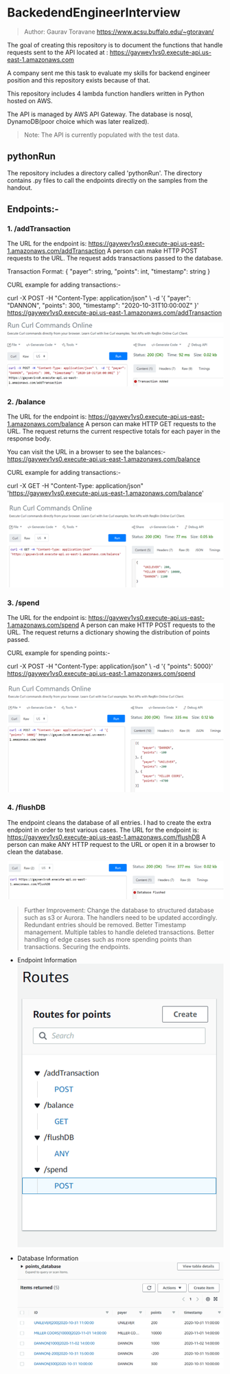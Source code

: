 # BackedendEngineerInterview

>Author: Gaurav Toravane https://www.acsu.buffalo.edu/~gtoravan/ 

The goal of creating this repository is to document the functions that handle requests sent to the API located at : https://gaywev1vs0.execute-api.us-east-1.amazonaws.com

A company sent me this task to evaluate my skills for backend engineer position and this repository exists because of that.

This repository includes 4 lambda function handlers written in Python hosted on AWS.

The API is managed by AWS API Gateway. The database is nosql, DynamoDB(poor choice which was later realized). 

> Note: The API is currently populated with the test data.

## pythonRun

The repository includes a directory called 'pythonRun'. 
The directory contains .py files to call the endpoints directly on the samples from the handout.


## Endpoints:-

### 1. /addTransaction

The URL for the endpoint is: https://gaywev1vs0.execute-api.us-east-1.amazonaws.com/addTransaction
A person can make HTTP POST requests to the URL. The request adds transactions passed to the database.

Transaction Format: { "payer": string, "points": int, "timestamp": string }

CURL example for adding transactions:-

curl -X POST -H "Content-Type: application/json" \  -d '{ "payer": "DANNON", "points": 300, "timestamp": "2020-10-31T10:00:00Z" }' https://gaywev1vs0.execute-api.us-east-1.amazonaws.com/addTransaction

![img_2.png](img_2.png)

### 2. /balance

The URL for the endpoint is: https://gaywev1vs0.execute-api.us-east-1.amazonaws.com/balance
A person can make HTTP GET requests to the URL. The request returns the current respective totals for each payer in the response body.

You can visit the URL in a browser to see the balances:- https://gaywev1vs0.execute-api.us-east-1.amazonaws.com/balance


CURL example for adding transactions:-

curl -X GET -H "Content-Type: application/json" 'https://gaywev1vs0.execute-api.us-east-1.amazonaws.com/balance'

![img_1.png](img_1.png)


### 3. /spend

The URL for the endpoint is: https://gaywev1vs0.execute-api.us-east-1.amazonaws.com/spend
A person can make HTTP POST requests to the URL. The request returns a dictionary showing the distribution of points passed.

CURL example for spending points:-

curl -X POST -H "Content-Type: application/json" \  -d '{ "points": 5000}' https://gaywev1vs0.execute-api.us-east-1.amazonaws.com/spend

![img_4.png](img_4.png)

### 4. /flushDB

The endpoint cleans the database of all entries. I had to create the extra endpoint in order to test various cases.
The URL for the endpoint is: https://gaywev1vs0.execute-api.us-east-1.amazonaws.com/flushDB
A person can make ANY HTTP request to the URL or open it in a browser to clean the database.

![img_5.png](img_5.png)

> Further Improvement: Change the database to structured database such as s3 or Aurora. The handlers need to be updated accordingly. Redundant entries should be removed. Better Timestamp management. Multiple tables to handle deleted transactions. Better handling of edge cases such as more spending points than transactions. Securing the endpoints.

* Endpoint Information
![img_6.png](img_6.png)

* Database Information
![img_7.png](img_7.png)

